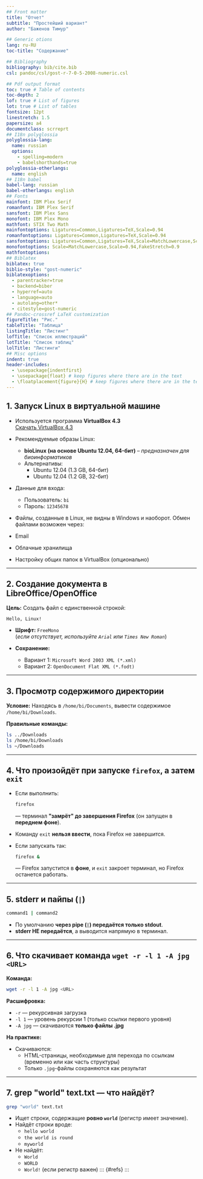 ```yaml
---
## Front matter
title: "Отчет"
subtitle: "Простейший вариант"
author: "Баженов Тимур"

## Generic otions
lang: ru-RU
toc-title: "Содержание"

## Bibliography
bibliography: bib/cite.bib
csl: pandoc/csl/gost-r-7-0-5-2008-numeric.csl

## Pdf output format
toc: true # Table of contents
toc-depth: 2
lof: true # List of figures
lot: true # List of tables
fontsize: 12pt
linestretch: 1.5
papersize: a4
documentclass: scrreprt
## I18n polyglossia
polyglossia-lang:
  name: russian
  options:
	- spelling=modern
	- babelshorthands=true
polyglossia-otherlangs:
  name: english
## I18n babel
babel-lang: russian
babel-otherlangs: english
## Fonts
mainfont: IBM Plex Serif
romanfont: IBM Plex Serif
sansfont: IBM Plex Sans
monofont: IBM Plex Mono
mathfont: STIX Two Math
mainfontoptions: Ligatures=Common,Ligatures=TeX,Scale=0.94
romanfontoptions: Ligatures=Common,Ligatures=TeX,Scale=0.94
sansfontoptions: Ligatures=Common,Ligatures=TeX,Scale=MatchLowercase,Scale=0.94
monofontoptions: Scale=MatchLowercase,Scale=0.94,FakeStretch=0.9
mathfontoptions:
## Biblatex
biblatex: true
biblio-style: "gost-numeric"
biblatexoptions:
  - parentracker=true
  - backend=biber
  - hyperref=auto
  - language=auto
  - autolang=other*
  - citestyle=gost-numeric
## Pandoc-crossref LaTeX customization
figureTitle: "Рис."
tableTitle: "Таблица"
listingTitle: "Листинг"
lofTitle: "Список иллюстраций"
lotTitle: "Список таблиц"
lolTitle: "Листинги"
## Misc options
indent: true
header-includes:
  - \usepackage{indentfirst}
  - \usepackage{float} # keep figures where there are in the text
  - \floatplacement{figure}{H} # keep figures where there are in the text
---
```


##  1. Запуск Linux в виртуальной машине

- Используется программа **VirtualBox 4.3**  
  [Скачать VirtualBox 4.3](https://www.virtualbox.org/wiki/Download_Old_Builds_4_3)

- Рекомендуемые образы Linux:
  - **bioLinux (на основе Ubuntu 12.04, 64-бит)** – _предназначен для биоинформатиков_
  - Альтернативы:
    - Ubuntu 12.04 (1.3 GB, 64-бит)
    - Ubuntu 12.04 (1.2 GB, 32-бит)

- Данные для входа:
  - Пользователь: `bi`
  - Пароль: `12345678`

-  Файлы, созданные в Linux, не видны в Windows и наоборот. Обмен файлами возможен через:
  - Email
  - Облачные хранилища
  - Настройку общих папок в VirtualBox (опционально)

---

##  2. Создание документа в LibreOffice/OpenOffice

**Цель:** Создать файл с единственной строкой:

```
Hello, Linux!
```

- **Шрифт:** `FreeMono`  
  (_если отсутствует, используйте `Arial` или `Times New Roman`_)

- **Сохранение:**
  - Вариант 1: `Microsoft Word 2003 XML (*.xml)`
  - Вариант 2: `OpenDocument Flat XML (*.fodt)`

---

##  3. Просмотр содержимого директории

**Условие:** Находясь в `/home/bi/Documents`, вывести содержимое `/home/bi/Downloads`.

**Правильные команды:**

```bash
ls ../Downloads
ls /home/bi/Downloads
ls ~/Downloads
```

---

##  4. Что произойдёт при запуске `firefox`, а затем `exit`

- Если выполнить:

  ```bash
  firefox
  ```

  — терминал **"замрёт" до завершения Firefox** (он запущен в **переднем фоне**).

- Команду `exit` **нельзя ввести**, пока Firefox не завершится.

- Если запускать так:

  ```bash
  firefox &
  ```

  — Firefox запустится в **фоне**, и `exit` закроет терминал, но Firefox останется работать.

---

##  5. stderr и пайпы (`|`)

```bash
command1 | command2
```

- По умолчанию **через pipe (`|`) передаётся только stdout**.
- **stderr НЕ передаётся**, а выводится напрямую в терминал.

---

##  6. Что скачивает команда `wget -r -l 1 -A jpg <URL>`

**Команда:**

```bash
wget -r -l 1 -A jpg <URL>
```

**Расшифровка:**

- `-r` — рекурсивная загрузка
- `-l 1` — уровень рекурсии 1 (только ссылки первого уровня)
- `-A jpg` — скачиваются **только файлы .jpg**

 **На практике:**
- Скачиваются:
  - HTML-страницы, необходимые для перехода по ссылкам (временно или как часть структуры)
  - Только `.jpg`-файлы сохраняются как результат

---

##  7. grep "world" text.txt — что найдёт?

```bash
grep "world" text.txt
```

- Ищет строки, содержащие **ровно `world`** (регистр имеет значение).
- Найдёт строки вроде:
  - `hello world`
  - `the world is round`
  - `myworld`
- Не найдёт:
  - `World`
  - `WORLD`
  - `World!` (если регистр важен)
::: {#refs}
:::
